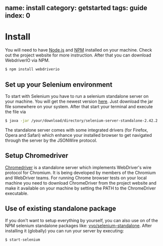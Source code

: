 name: install
category: getstarted
tags: guide
index: 0
---

# Install

You will need to have [Node.js](http://nodejs.org/) and [NPM](https://www.npmjs.org/) installed on your machine.
Check out the project website for more instruction. After that you can download WebdriverIO via NPM.

```sh
$ npm install webdriverio
```

## Set up your Selenium environment

To start with Selenium you have to run a selenium standalone server on your machine. You will get the newest
version [here](http://docs.seleniumhq.org/download/). Just download the jar file somewhere on your system.
After that start your terminal and execute the file via

```sh
$ java -jar /your/download/directory/selenium-server-standalone-2.42.2.jar
```

The standalone server comes with some integrated drivers (for Firefox, Opera and Safari) which enhance your
installed browser to get navigated through the server by the JSONWire protocol.

## Setup Chromedriver

[Chromedriver](https://sites.google.com/a/chromium.org/chromedriver/home) is a standalone server which
implements WebDriver's wire protocol for Chromium. It is being developed by members of the Chromium and
WebDriver teams. For running Chrome browser tests on your local machine you need to download ChromeDriver
from the project website and make it available on your machine by setting the PATH to the ChromeDriver
executable.

## Use of existing standalone package

If you don't want to setup everything by yourself, you can also use on of the NPM selenium standalone
packages like: [vvo/selenium-standalone](https://github.com/vvo/selenium-standalone). After installing
it (globally) you can run your server by executing:

```sh
$ start-selenium
```